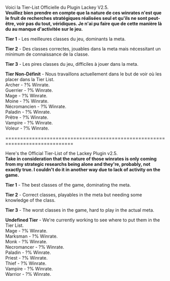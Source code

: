 Voici la Tier-List Officielle du Plugin Lackey V2.5.   
**Veuillez bien prendre en compte que la nature de ces winrates n'est que le fruit de recherches stratégiques réalisées seul et qu'ils ne sont peut-être, voir pas du tout, véridiques. Je n'ai pu faire que de cette manière là du au manque d'activitée sur le jeu.**   
   
**Tier 1** - Les meilleures classes du jeu, dominants la meta.   
   
**Tier 2** - Des classes correctes, jouables dans la meta mais nécessitant un minimum de connaissance de la classe.   
   
**Tier 3** - Les pires classes du jeu, difficiles à jouer dans la meta.   
   
**Tier Non-Définit** - Nous travaillons actuellement dans le but de voir où les placer dans la Tier List.   
Archer - ?% Winrate.   
Guerrier - ?% Winrate.   
Mage - ?% Winrate.   
Moine - ?% Winrate.   
Nécromancien - ?% Winrate.   
Paladin - ?% Winrate.   
Prêtre - ?% Winrate.   
Vampire - ?% Winrate.   
Voleur - ?% Winrate.   

=============================================================================   
   
Here's the Official Tier-List of the Lackey Plugin v2.5.   
**Take in consideration that the nature of those winrates is only coming from my strategic researchs being alone and they're, probably, not exactly true. I couldn't do it in another way due to lack of activity on the game.**   
   
**Tier 1** - The best classes of the game, dominating the meta.   
   
**Tier 2** - Correct classes, playables in the meta but needing some knowledge of the class.   
   
**Tier 3** - The worst classes in the game, hard to play in the actual meta.   
   
**Undefined Tier** - We're currently working to see where to put them in the Tier List.   
Mage - ?% Winrate.   
Marksman - ?% Winrate.   
Monk - ?% Winrate.   
Necromancer - ?% Winrate.   
Paladin - ?% Winrate.   
Priest - ?% Winrate.   
Thief - ?% Winrate.   
Vampire - ?% Winrate.   
Warrior - ?% Winrate.   
